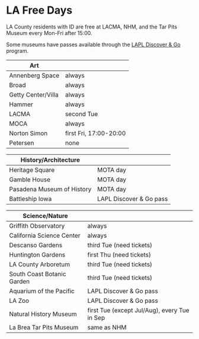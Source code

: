 # LA Free Days

LA County residents with ID are free at LACMA, NHM, and the Tar Pits Museum every Mon-Fri after 15:00.

Some museums have passes available through the [LAPL Discover & Go](https://www.lapl.org/explorela) program.

| **Art**                    |                 |
|----------------------------|-----------------|
| Annenberg Space            | always          |
| Broad                      | always          |
| Getty Center/Villa         | always          |
| Hammer                     | always          |
| LACMA                      | second Tue      |
| MOCA                       | always          |
| Norton Simon               | first Fri, 17:00-20:00  |
| Petersen                   | none            |

| **History/Architecture**   |                 |
|----------------------------|-----------------|
| Heritage Square            | MOTA day        |
| Gamble House               | MOTA day        |
| Pasadena Museum of History | MOTA day        |
| Battleship Iowa            | LAPL Discover & Go pass |

| **Science/Nature**         |                 |
|----------------------------|-----------------|
| Griffith Observatory       | always                   |
| California Science Center  | always                   |
| Descanso Gardens           | third Tue (need tickets) |
| Huntington Gardens         | first Thu (need tickets) |
| LA County Arboretum        | third Tue (need tickets) |
| South Coast Botanic Garden | third Tue (need tickets) |
| Aquarium of the Pacific    | LAPL Discover & Go pass  |
| LA Zoo                     | LAPL Discover & Go pass  |
| Natural History Museum     | first Tue (except Jul/Aug), every Tue in Sep |
| La Brea Tar Pits Museum    | same as NHM |
